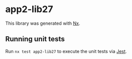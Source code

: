 # app2-lib27

This library was generated with [Nx](https://nx.dev).

## Running unit tests

Run `nx test app2-lib27` to execute the unit tests via [Jest](https://jestjs.io).
